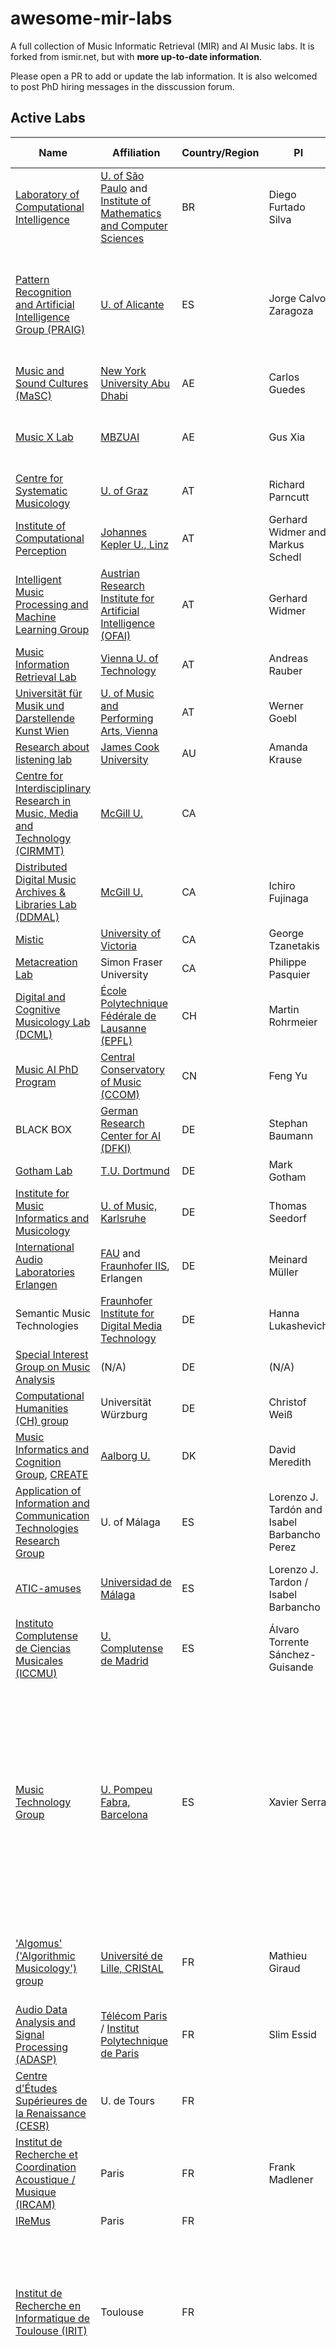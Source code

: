 # awesome-mir-labs

A full collection of Music Informatic Retrieval (MIR) and AI Music labs. It is forked from ismir.net, but with **more up-to-date information**.

Please open a PR to add or update the lab information. It is also welcomed to post PhD hiring messages in the disscussion forum.

## Active Labs

| Name | Affiliation | Country/Region | PI | Notes | Research Area |
| --- | --- | --- | --- | --- | --- |
 [Laboratory of Computational Intelligence](http://labic.icmc.usp.br/) | [U. of São Paulo](https://www.usp.br/) and [Institute of Mathematics and Computer Sciences](https://www.icmc.usp.br/) | BR | Diego Furtado Silva | Research areas: MIR, Representation Learning, Multimodal approaches.
 [Pattern Recognition and Artificial Intelligence Group (PRAIG)](https://praig.ua.es/) | [U. of Alicante](https://www.ua.es/) | ES | Jorge Calvo Zaragoza | Optical Music Recognition experts. MuRET tool developers. Research areas: OMR, Audio-to-Score, Multimodal approaches.
[Music and Sound Cultures (MaSC)](https://masc.hosting.nyu.edu) | [New York University Abu Dhabi](https://nyuad.nyu.edu/en/) | AE | Carlos Guedes
[Music X Lab](http://www.musicxlab.com) | [MBZUAI](https://mbzuai.ac.ae/) | AE | Gus Xia | Selected pubs: POP909 dataset, PianoTree VAE, Full song generation.
[Centre for Systematic Musicology](https://systematische-musikwissenschaft.uni-graz.at/) | [U. of Graz](https://www.uni-graz.at/en/) | AT | Richard Parncutt
[Institute of Computational Perception](https://www.jku.at/en/institute-of-computational-perception/) | [Johannes Kepler U., Linz](https://www.jku.at/) | AT | Gerhard Widmer and Markus Schedl
[Intelligent Music Processing and Machine Learning Group](http://www.ofai.at/music/) | [Austrian Research Institute for Artificial Intelligence (OFAI)](http://www.ofai.at/research/impml/index.html) | AT | Gerhard Widmer
[Music Information Retrieval Lab](http://www.ifs.tuwien.ac.at/mir) | [Vienna U. of Technology](https://www.tuwien.at/en/) | AT | Andreas Rauber
[Universität für Musik und Darstellende Kunst Wien](https://www.mdw.ac.at/) | [U. of Music and Performing Arts, Vienna](https://www.mdw.ac.at/) | AT  | Werner Goebl
[Research about listening lab](http://www.researchaboutlistening.com) | [James Cook University](https://www.jcu.edu.au/) | AU | Amanda Krause
[Centre for Interdisciplinary Research in Music, Media and Technology (CIRMMT)](http://www.cirmmt.org/) | [McGill U.](https://www.mcgill.ca/) | CA | | |
[Distributed Digital Music Archives & Libraries Lab (DDMAL)](http://ddmal.music.mcgill.ca/) | [McGill U.](https://www.mcgill.ca/) | CA | Ichiro Fujinaga
[Mistic](https://www.mistic.ece.uvic.ca) | [University of Victoria](https://www.uvic.ca/) | CA | George Tzanetakis
[Metacreation Lab](https://www.metacreation.net/home) | Simon Fraser University | CA | Philippe Pasquier
[Digital and Cognitive Musicology Lab (DCML)](https://www.epfl.ch/labs/dcml) | [École Polytechnique Fédérale de Lausanne (EPFL)](https://www.epfl.ch/en/) | CH | Martin Rohrmeier
[Music AI PhD Program](https://www.ccom.edu.cn/jgk/jxdw/ylrgznyylxxkjx.htm) | [Central Conservatory of Music (CCOM)](https://www.ccom.edu.cn/) | CN | Feng Yu 
BLACK BOX | [German Research Center for AI (DFKI)](https://www.dfki.de/en/web) | DE | Stephan Baumann
[Gotham Lab](https://www.musik.tu-dortmund.de/institut/personen/professorinnen-und-professoren/univ-prof-dr-phil-mark-r-h-gotham/) | [T.U. Dortmund](https://www.tu-dortmund.de/) | DE | Mark Gotham
[Institute for Music Informatics and Musicology](https://www.hfm-karlsruhe.de/en/university/institutes/institute-music-informatics-and-musicology) | [U. of Music, Karlsruhe](https://www.hfm-karlsruhe.de/en) | DE | Thomas Seedorf
[International Audio Laboratories Erlangen](http://www.audiolabs-erlangen.de/) | [FAU](http://www.fau.eu/) and [Fraunhofer IIS](http://www.iis.fraunhofer.de/en.html), Erlangen | DE | Meinard Müller | Development of audio and multimedia technologies
Semantic Music Technologies | [Fraunhofer Institute for Digital Media Technology](https://www.idmt.fraunhofer.de/en/business_units/m2d/research.html) | DE | Hanna Lukashevich
[Special Interest Group on Music Analysis](http://sig-ma.de/) | (N/A) | DE | (N/A)
[Computational Humanities (CH) group](https://www.caidas.uni-wuerzburg.de/ch/) | Universität Würzburg | DE | Christof Weiß
[Music Informatics and Cognition Group](https://vbn.aau.dk/en/organisations/the-music-informatics-and-cognition-group), [CREATE](https://www.create.aau.dk)| [Aalborg U.](https://www.en.aau.dk/) | DK | David Meredith
[Application of Information and Communication Technologies Research Group](http://www.atic.uma.es/index_atic.html) | U. of Málaga | ES | Lorenzo J. Tardón and Isabel Barbancho Perez
[ATIC-amuses](https://www.uma.es/atic/info/126243/infraestructuras) | [Universidad de Málaga](https://www.uma.es) | ES | Lorenzo J. Tardon / Isabel Barbancho
[Instituto Complutense de Ciencias Musicales (ICCMU)](https://iccmu.es/)| [U. Complutense de Madrid](https://www.ucm.es/english) | ES | Álvaro Torrente Sánchez-Guisande
[Music Technology Group](https://www.upf.edu/web/mtg) | [U. Pompeu Fabra, Barcelona](https://www.upf.edu/en/) | ES | Xavier Serra | Specialized in sound and music computing. With more than 50 researchers, the MTG carries out research on topics such as audio signal processing, sound and music description, musical interfaces, sound and music communities and performance modeling among others
['Algomus' ('Algorithmic Musicology') group](http://www.algomus.fr/) | [Université de Lille, CRIStAL](https://www.cristal.univ-lille.fr/) | FR | Mathieu Giraud |  Research lab on computational music analysis, focusing on large-scale analysis of scores
[Audio Data Analysis and Signal Processing (ADASP)](https://adasp.telecom-paris.fr) | [Télécom Paris](https://www.telecom-paris.fr) / [Institut Polytechnique de Paris](https://www.ip-paris.fr/en) | FR | Slim Essid
[Centre d'Études Supérieures de la Renaissance (CESR)](https://cesr.cnrs.fr/) | U. de Tours | FR | |
[Institut de Recherche et Coordination Acoustique / Musique (IRCAM)](http://www.ircam.fr/) | Paris | FR | Frank Madlener |
[IReMus](http://www.iremus.cnrs.fr/) | Paris | FR | |
[Institut de Recherche en Informatique de Toulouse (IRIT)](https://www.irit.fr/) | Toulouse | FR | | The [SAMoVA](https://www.irit.fr/recherches/SAMOVA/pagehome.html) team focuses its research activities mainly on audiovisual content structuring, analysis and modeling. The [MELODI](https://www.irit.fr/-Equipe-MELODI-) team focuses on natural language processing.
[Laboratoire Bordelais de Recherche en Informatique (LaBRI)](http://www.labri.fr/) and [Studio de Création Musical (SCRIME)](http://www.scrime.labri.fr/) | Bordeaux | FR | | Part of the French CNRS. The first research interest implies music information retrieval for enhancing music recommendations and automatic playlist creation. The second research interest involve creating new ways to play music interactively which is supported in the free and open-source intermedia sequencer [i-score](https://i-score.org/).
[Laboratory of Digital Sciences of Nantes (LS2N)](https://www.ls2n.fr/presentation/?lang=en) | [The French National Center for Scientific Research (CNRS)](https://www.cnrs.fr/en/cnrs) | FR | Mathieu Lagrange, Vincent Lostanlen
McDermott Group | [School of Computer Science, University of Galway](https://www.universityofgalway.ie/science-engineering/school-of-computer-science/) | IE | [James McDermott](http://www.jmmcd.net/research) | Generative music, evolutionary algorithms, music information retrieval, traditional music.
[Digital Audio Processing Lab](https://www.ee.iitb.ac.in/student/~daplab) | [I.I.T. Bombay](https://www.iitb.ac.in/) | IN | Preeti Rao
[Music Informatics Laboratory (LIM), Dept. of Computer Science](https://www.lim.di.unimi.it) | [U. of Milan](https://www.unimi.it/en) | IT | Goffredo Haus
[Media Interaction Group, Information Technology Research Institute (ITRI)](https://staff.aist.go.jp/m.goto/MIG/index-j.html) | [National Institute of Advanced Industrial Science and Technology (AIST)](https://www.aist.go.jp/index_en.html), Tsukuba | JPN | [Masataka Goto](https://staff.aist.go.jp/m.goto/)
[Music and Audio Computing Lab](http://mac.kaist.ac.kr/index.html) | [Korea Advanced Institute of Science and Technology (KAIST)](https://www.kaist.ac.kr/html/en/index.html) | KOR | Juhan Nam
[Music and Audio Research Group (MARG)](http://marg.snu.ac.kr) | [Seoul National U.](https://en.snu.ac.kr/) | KOR | Kyogu Lee |
[Multimedia Computing Group](https://www.tudelft.nl/ewi/over-de-faculteit/afdelingen/intelligent-systems/multimedia-computing/) | T.U. Delft | NL | Cynthia Liem and Julián Urbano working on music | The MMC Group develops algorithms for enriching, accessing, and searching large quantities of multimedia data. Our work on Music Information Retrieval focuses on search, recommendation, similarity, evaluation and methodological issues.
Utrecht MIR Lab | [Utrecht University](https://www.uu.nl/en) | NL | Anja Volk and Frans Wiering
[RITMO Centre for Interdisciplinary Studies in Rhythm, Time and Motion Department of Musicology](https://www.uio.no/ritmo/) | [U. of Oslo](https://www.uio.no/english/) | NO | Anne Danielsen
[UP Digital Signal Processing Laboratory](https://www.updsp.org) | [University of the Philippines](https://upd.edu.ph/) (Diliman Campus) | PH | Crisron Rudolf G. Lucas
[MIR Group](http://mir.dei.uc.pt/) | [University of Coimbra](https://www.uc.pt/) | PRT | Rui Pedro Paiva |
Arts, Culture, Ai Lab | [Royal Institute of Technology (KTH)](https://www.kth.se/en) | SE | Bob L. T. Sturm, André Holzapfel
[NUS Sound and Music Computing Lab](https://smcnus.comp.nus.edu.sg) | [National University of Singapore](https://www.nus.edu.sg/) | SG | Ye Wang
[AMAAI Lab](https://dorienherremans.com/) | [Singapore University of Technology and Design](https://sutd.edu.sg/) | SG | Dorien Herremans
Institute of Music Science and Engineering | [King Mongkut's Institute of Technology Ladkrabang (KMITL)](https://www.kmitl.ac.th/) | TH | Pitak Thumwarin
[Music and AI Lab](https://musicai.citi.sinica.edu.tw) | [Academia Sinica](https://www.sinica.edu.tw/en) | TW | Yi-Hsuan Yang
[Music and Culture Technology Lab](https://sites.google.com/view/mctl/) | [Academia Sinica](https://www.sinica.edu.tw/en) | TW | Su Li
[Centre for Computer Music Research (ICCMR)](http://cmr.soc.plymouth.ac.uk/index.html)  | [U. of Plymouth](https://www.plymouth.ac.uk/) | UK | Eduardo Miranda and Alexis Kirke
[Centre for Digital Music (C4DM)](http://c4dm.eecs.qmul.ac.uk/) | [Queen Mary, U. of London](https://www.qmul.ac.uk/) | UK | Mark Sandler and Simon Dixon | C4DM is a world-leading multidisciplinary research group in the field of music and audio technology. Research ranges from record/replay equipment to the simulation and synthesis of instruments and voices, acoustic spaces, music understanding, delivery and retrieval. With a strong focus on making innovation usable, we are ideally placed to work with industry leaders in forging new business models for the music industry.
[MIMA](https://www.sheffield.ac.uk/mima/about) | [Sheffield University](https://www.sheffield.ac.uk) | UK | Guy Brown
[Centre for Research in New Music (CeReNeM)](https://research.hud.ac.uk/institutes-centres/cerenem/) | [U. of Huddersfield](https://www.hud.ac.uk/) | UK | Michael Clarke
[Music Computing and Psychology Lab](https://www.tomcollinsresearch.net) | [University of York](https://www.york.ac.uk/) | UK | Tom Collins
[Music Informatics Research Group (MIRG)](http://mirg.city.ac.uk/) | [City U. London](https://www.city.ac.uk/) | UK | Tillman Weyde
[Centre for Vision, Speech and Signal Processing (CVSSP)](https://www.surrey.ac.uk/centre-vision-speech-signal-processing) | University of Surrey | UK | Wenwu Wang, Mark D. Plumbley| This lab is a multi-interdisciplinary, where parts of researchers work on audio processing. | Audio processing
[Sound and Music Analysis Group (SoMA)](https://somagroup.co.uk/) | [Birmingham City University](https://www.bcu.ac.uk/) | UK | Jason Hockman, Ryan Stables
[Augmented Instruments Lab](https://instrumentslab.org/) | [Imperial College London](https://www.imperial.ac.uk/) | UK | Andrew McPherson | Moving to Imperial from Queen Mary since 2023. | Augmented Instruments
[New Lab](https://nickbknickbk.github.io/) | University of the Arts London | UK | Nick Bryan-Kinns | Moving to UAL from Queen Mary since 2024. | Human-Centred AI and eXplainable AI for the Arts
[(Centre for) Practice and Research in Science and Music, (PRiSM)](https://www.rncm.ac.uk/research/research-centres-rncm/prism/) | [RNCM](https://www.rncm.ac.uk/) and [U. of Oxford](https://www.ox.ac.uk/) | UK | Emily Howard and Marcus du Sautoy
[Audio Information Research (AIR) Lab](http://www2.ece.rochester.edu/projects/air) | [U. Rochester](https://www.rochester.edu/) | USA | Zhiyao Duan
[Center for Computer Assisted Research in the Humanities, (CCARH)](http://www.ccarh.org) | [Stanford U.](https://www.stanford.edu/) | USA | Craig Sapp and Eleanor Selfridge-Field
[Center for Music Technology (GTCMT)](http://www.gtcmt.gatech.edu/) | Georgia Tech | USA | Gil Weinberg
[Cognitive and Systematic Musicology Laboratory (CSML)](https://www.asc.ohio-state.edu/music/csml/home/index.php/Home) | Ohio State U. | USA | David Huron
[Computer Music Lab](https://www.cs.cmu.edu/~music) | [Cargenie Mellon University](https://www.cmu.edu/) | USA | Roger B. Dannenberg
[Generative Creativity Lab (G-CLef)](https://chrisdonahue.com/) | [Cargenie Mellon University](https://www.cmu.edu/) | USA | Chris Donahue
[Interactive Audio Lab](https://interactiveaudiolab.github.io/) | [Northwestern U.](https://www.northwestern.edu/) | USA | Bryan Pardo
International Music Information Retrieval Systems Evaluation Laboratory (IMIRSEL), [School of Information Sciences](https://ischool.illinois.edu/) | U. of Illinois at Urbana-Champaign (UIUC) | USA | J. Stephen Downie |
[JimiLab](https://dougturnbull.org/index.php/jimilab/) | [Ithaca College](https://www.ithaca.edu/) | USA | Doug Turnbull
[MuE: Music + Engineering](http://mue.music.miami.edu/) | U. of Miami | USA | |
[Music and Entertainment Technology Laboratory (MET-lab)](http://www.met-lab.org) | Expressive and Creative Interaction Technologies (ExCITe) Center, Drexel U., Philadelphia | USA | Youngmoo Kim | Devoted to research in digital media technologies that will shape the future of entertainment. MET-lab's primary research focus encompasses several areas: music information retrieval, music production technology, new musical interfaces, and musical humanoid robotics. The lab also emphasizes K-12 outreach and hosts Summer Music Technology, a one-week experience based educational curriculum for high school students.
[Music and Audio Research Laboratory (MARL)](https://steinhardt.nyu.edu/marl/) | [New York U.](https://www.nyu.edu/) | USA | Juan Pablo Bello | Doctoral and masters programs in music technology in the heart of New York City. Main research areas include MIR, Immersive Audio, Music Cognition and Interactive Systems
[Center for Computer Research in Music and Acoustics (CCRMA)](https://ccrma.stanford.edu/) | [Stanford University](https://www.stanford.edu/) | USA | 
[Music Engagement Research Initiative (MERI)](https://ccrma.stanford.edu/groups/meri) | [Stanford University](https://www.stanford.edu/) | USA | Jonathan Berger (PI), Chris 
[Music Informatics Group](https://musicinformatics.gatech.edu/) | [Georgia Tech School of Music](https://www.music.gatech.edu/) | USA | Alexander Lerch | Research on audio content analysis and machine learning for music as part of the MS and PhD programs in Music Technology at Georgia Tech.
Sound Interaction and Computing (SInC) Lab | [New Jersey Institute of Technology](https://www.njit.edu/) | USA | Mark Cartwright
[MIT Music Technology](https://musictech.mit.edu/postdoctoral-opportunities/) | [Massachusetts Institute of Technology](https://www.mit.edu/) | USA | Anna Huang | New phd program from 2024 and ms program from 2025.
[COSMAL](http://dub.ucsd.edu/) | [University of California San Diego](https://.edu/) | USA | Shlomo Dubnov
[BergLab](https://icebergnlp.github.io/) | | [University of California San Diego](https://.edu/) | USA | Taylor Berg-Kirkpatrick
[-](https://cseweb.ucsd.edu/~jmcauley/) |  [University of California San Diego](https://.edu/) | USA | Julian McAuley | It is not a MIR-specific lab.
[New Lab](https://hermandong.com/) | University of Michigan | USA | Hao-wen Dong | AP from 2024. Music generation. Selected pubs: MuseGAN.
[New Lab](https://johnthickstun.com/) | Cornell University | USA | John Thickstun | AP from 2024. Selected pubs: MusicNet, Anticipatory Music Transformer.
[Purdue music technology research group](https://ai4musicians.org/) | Purdue University | USA | 

## Inactive Labs

| Name | Affiliation | Country/Region | PI | Notes |
| --- | --- | --- | --- | --- |

# To-do

- [ ] Map view
- [ ] Filter out inactive labs (>5 years no MIR publication or new student)


# References

https://ismir.net/resources/research-centers/
